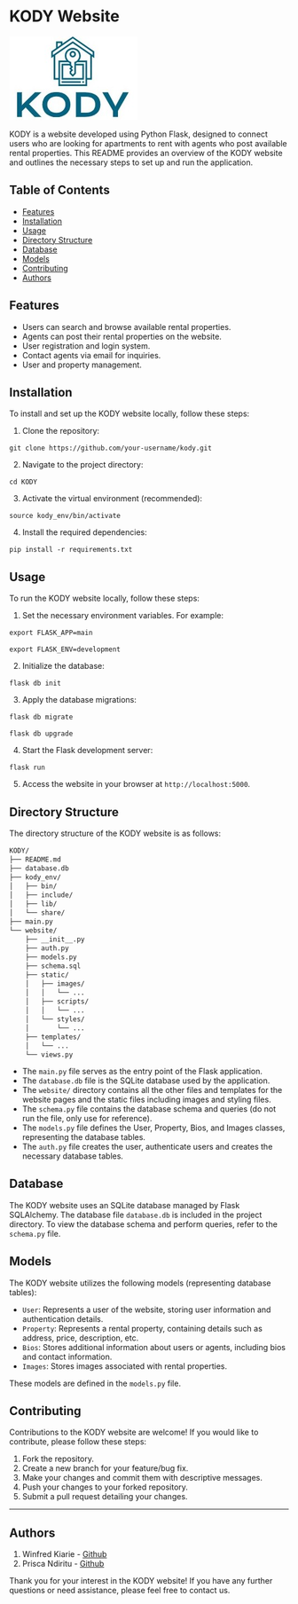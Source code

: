 # KODY Website

![KODY Logo](website/static/images/kody_icon.jpg)

KODY is a website developed using Python Flask, designed to connect users who are looking for apartments to rent with agents who post available rental properties. This README provides an overview of the KODY website and outlines the necessary steps to set up and run the application.

## Table of Contents

- [Features](#features)
- [Installation](#installation)
- [Usage](#usage)
- [Directory Structure](#directory-structure)
- [Database](#database)
- [Models](#models)
- [Contributing](#contributing)
- [Authors](#authors)

## Features

- Users can search and browse available rental properties.
- Agents can post their rental properties on the website.
- User registration and login system.
- Contact agents via email for inquiries.
- User and property management.

## Installation

To install and set up the KODY website locally, follow these steps:

1. Clone the repository:

```
git clone https://github.com/your-username/kody.git
```

2. Navigate to the project directory:

```
cd KODY
```

3. Activate the virtual environment (recommended):

```
source kody_env/bin/activate
```

4. Install the required dependencies:

```
pip install -r requirements.txt
```

## Usage

To run the KODY website locally, follow these steps:

1. Set the necessary environment variables. For example:

```
export FLASK_APP=main
```

```
export FLASK_ENV=development
```

2. Initialize the database:

```
flask db init
```

3. Apply the database migrations:

```
flask db migrate
```

```
flask db upgrade
```

4. Start the Flask development server:

```
flask run
```

5. Access the website in your browser at `http://localhost:5000`.

## Directory Structure

The directory structure of the KODY website is as follows:

```
KODY/
├── README.md
├── database.db
├── kody_env/
│   ├── bin/
│   ├── include/
│   ├── lib/
│   └── share/
├── main.py
└── website/
    ├── __init__.py
    ├── auth.py
    ├── models.py
    ├── schema.sql
    ├── static/
    │   ├── images/
    │   │   └── ...
    │   ├── scripts/
    │   │   └── ...
    │   └── styles/
    │       └── ...
    ├── templates/
    │   └── ...
    └── views.py
```

- The `main.py` file serves as the entry point of the Flask application.
- The `database.db` file is the SQLite database used by the application.
- The `website/` directory contains all the other files and templates for the website pages and the static files including images and styling files.
- The `schema.py` file contains the database schema and queries (do not run the file, only use for reference).
- The `models.py` file defines the User, Property, Bios, and Images classes, representing the database tables.
- The `auth.py` file creates the user, authenticate users and creates the necessary database tables.

## Database

The KODY website uses an SQLite database managed by Flask SQLAlchemy. The database file `database.db` is included in the project directory. To view the database schema and perform queries, refer to the `schema.py` file.

## Models

The KODY website utilizes the following models (representing database tables):

- `User`: Represents a user of the website, storing user information and authentication details.
- `Property`: Represents a rental property, containing details such as address, price, description, etc.
- `Bios`: Stores additional information about users or agents, including bios and contact information.
- `Images`: Stores images associated with rental properties.

These models are defined in the `models.py` file.

## Contributing

Contributions to the KODY website are welcome! If you would like to contribute, please follow these steps:

1. Fork the repository.
2. Create a new branch for your feature/bug fix.
3. Make your changes and commit them with descriptive messages.
4. Push your changes to your forked repository.
5. Submit a pull request detailing your changes.

---

## Authors

1. Winfred Kiarie - [Github](https://github.com/epicsociety)
2. Prisca Ndiritu - [Github](https://github.com/ndiritu-prisca)

Thank you for your interest in the KODY website! If you have any further questions or need assistance, please feel free to contact us.
